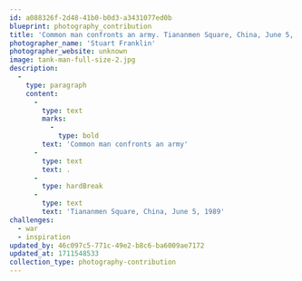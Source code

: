 ```yaml
---
id: a088326f-2d48-41b0-b0d3-a3431077ed0b
blueprint: photography_contribution
title: 'Common man confronts an army. Tiananmen Square, China, June 5, 1989'
photographer_name: 'Stuart Franklin'
photographer_website: unknown
image: tank-man-full-size-2.jpg
description:
  -
    type: paragraph
    content:
      -
        type: text
        marks:
          -
            type: bold
        text: 'Common man confronts an army'
      -
        type: text
        text: .
      -
        type: hardBreak
      -
        type: text
        text: 'Tiananmen Square, China, June 5, 1989'
challenges:
  - war
  - inspiration
updated_by: 46c097c5-771c-49e2-b8c6-ba6009ae7172
updated_at: 1711548533
collection_type: photography-contribution
---
```

